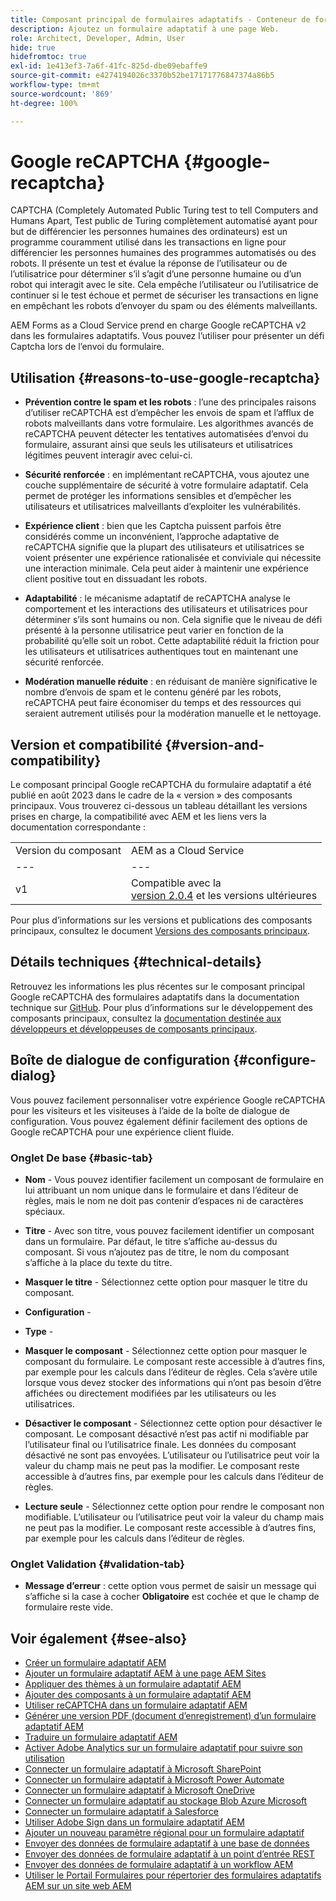 ```yaml
---
title: Composant principal de formulaires adaptatifs - Conteneur de formulaires
description: Ajoutez un formulaire adaptatif à une page Web.
role: Architect, Developer, Admin, User
hide: true
hidefromtoc: true
exl-id: 1e413ef3-7a6f-41fc-825d-dbe09ebaffe9
source-git-commit: e4274194026c3370b52be17171776847374a86b5
workflow-type: tm+mt
source-wordcount: '869'
ht-degree: 100%

---
```


# Google reCAPTCHA {#google-recaptcha}

CAPTCHA (Completely Automated Public Turing test to tell Computers and Humans Apart, Test public de Turing complètement automatisé ayant pour but de différencier les personnes humaines des ordinateurs) est un programme couramment utilisé dans les transactions en ligne pour différencier les personnes humaines des programmes automatisés ou des robots. Il présente un test et évalue la réponse de l’utilisateur ou de l’utilisatrice pour déterminer s’il s’agit d’une personne humaine ou d’un robot qui interagit avec le site. Cela empêche l’utilisateur ou l’utilisatrice de continuer si le test échoue et permet de sécuriser les transactions en ligne en empêchant les robots d’envoyer du spam ou des éléments malveillants.

AEM Forms as a Cloud Service prend en charge Google reCAPTCHA v2 dans les formulaires adaptatifs. Vous pouvez l’utiliser pour présenter un défi Captcha lors de l’envoi du formulaire.

## Utilisation {#reasons-to-use-google-recaptcha}

- **Prévention contre le spam et les robots** : l’une des principales raisons d’utiliser reCAPTCHA est d’empêcher les envois de spam et l’afflux de robots malveillants dans votre formulaire. Les algorithmes avancés de reCAPTCHA peuvent détecter les tentatives automatisées d’envoi du formulaire, assurant ainsi que seuls les utilisateurs et utilisatrices légitimes peuvent interagir avec celui-ci.

- **Sécurité renforcée** : en implémentant reCAPTCHA, vous ajoutez une couche supplémentaire de sécurité à votre formulaire adaptatif. Cela permet de protéger les informations sensibles et d’empêcher les utilisateurs et utilisatrices malveillants d’exploiter les vulnérabilités.

- **Expérience client** : bien que les Captcha puissent parfois être considérés comme un inconvénient, l’approche adaptative de reCAPTCHA signifie que la plupart des utilisateurs et utilisatrices se voient présenter une expérience rationalisée et conviviale qui nécessite une interaction minimale. Cela peut aider à maintenir une expérience client positive tout en dissuadant les robots.

- **Adaptabilité** : le mécanisme adaptatif de reCAPTCHA analyse le comportement et les interactions des utilisateurs et utilisatrices pour déterminer s’ils sont humains ou non. Cela signifie que le niveau de défi présenté à la personne utilisatrice peut varier en fonction de la probabilité qu’elle soit un robot. Cette adaptabilité réduit la friction pour les utilisateurs et utilisatrices authentiques tout en maintenant une sécurité renforcée.

- **Modération manuelle réduite** : en réduisant de manière significative le nombre d’envois de spam et le contenu généré par les robots, reCAPTCHA peut faire économiser du temps et des ressources qui seraient autrement utilisés pour la modération manuelle et le nettoyage.

## Version et compatibilité {#version-and-compatibility}

Le composant principal Google reCAPTCHA du formulaire adaptatif a été publié en août 2023 dans le cadre de la « version » des composants principaux. Vous trouverez ci-dessous un tableau détaillant les versions prises en charge, la compatibilité avec AEM et les liens vers la documentation correspondante :

|  |  |
|---|---|
| Version du composant | AEM as a Cloud Service |
| --- | --- |
| v1 | Compatible avec la <br>[version 2.0.4](/help/versions.md) et les versions ultérieures | Compatible | Compatible |

Pour plus d’informations sur les versions et publications des composants principaux, consultez le document [Versions des composants principaux](/help/versions.md).

## Détails techniques {#technical-details}

Retrouvez les informations les plus récentes sur le composant principal Google reCAPTCHA des formulaires adaptatifs dans la documentation technique sur [GitHub](https://github.com/adobe/aem-core-forms-components/tree/master/ui.af.apps/src/main/content/jcr_root/apps/core/fd/components/form/recaptcha/v1/recaptcha). Pour plus d’informations sur le développement des composants principaux, consultez la [documentation destinée aux développeurs et développeuses de composants principaux](/help/developing/overview.md).

## Boîte de dialogue de configuration {#configure-dialog}

Vous pouvez facilement personnaliser votre expérience Google reCAPTCHA pour les visiteurs et les visiteuses à l’aide de la boîte de dialogue de configuration. Vous pouvez également définir facilement des options de Google reCAPTCHA pour une expérience client fluide.

### Onglet De base {#basic-tab}

- **Nom** - Vous pouvez identifier facilement un composant de formulaire en lui attribuant un nom unique dans le formulaire et dans l’éditeur de règles, mais le nom ne doit pas contenir d’espaces ni de caractères spéciaux.

- **Titre** - Avec son titre, vous pouvez facilement identifier un composant dans un formulaire. Par défaut, le titre s’affiche au-dessus du composant. Si vous n’ajoutez pas de titre, le nom du composant s’affiche à la place du texte du titre.

- **Masquer le titre** - Sélectionnez cette option pour masquer le titre du composant.

- **Configuration** -

- **Type** -

- **Masquer le composant** - Sélectionnez cette option pour masquer le composant du formulaire. Le composant reste accessible à d’autres fins, par exemple pour les calculs dans l’éditeur de règles. Cela s’avère utile lorsque vous devez stocker des informations qui n’ont pas besoin d’être affichées ou directement modifiées par les utilisateurs ou les utilisatrices.

- **Désactiver le composant** - Sélectionnez cette option pour désactiver le composant. Le composant désactivé n’est pas actif ni modifiable par l’utilisateur final ou l’utilisatrice finale. Les données du composant désactivé ne sont pas envoyées. L’utilisateur ou l’utilisatrice peut voir la valeur du champ mais ne peut pas la modifier. Le composant reste accessible à d’autres fins, par exemple pour les calculs dans l’éditeur de règles.

- **Lecture seule** - Sélectionnez cette option pour rendre le composant non modifiable. L’utilisateur ou l’utilisatrice peut voir la valeur du champ mais ne peut pas la modifier. Le composant reste accessible à d’autres fins, par exemple pour les calculs dans l’éditeur de règles.

### Onglet Validation {#validation-tab}

- **Message d’erreur** : cette option vous permet de saisir un message qui s’affiche si la case à cocher **Obligatoire** est cochée et que le champ de formulaire reste vide.

## Voir également {#see-also}

- [Créer un formulaire adaptatif AEM](https://experienceleague.adobe.com/docs/experience-manager-cloud-service/content/forms/adaptive-forms-authoring/authoring-adaptive-forms-core-components/create-an-adaptive-form-on-forms-cs/creating-adaptive-form-core-components.html?lang=fr)
- [Ajouter un formulaire adaptatif AEM à une page AEM Sites](https://experienceleague.adobe.com/docs/experience-manager-cloud-service/content/forms/adaptive-forms-authoring/create-or-add-an-adaptive-form-to-aem-sites-page.html?lang=fr)
- [Appliquer des thèmes à un formulaire adaptatif AEM](https://experienceleague.adobe.com/docs/experience-manager-cloud-service/content/forms/adaptive-forms-authoring/authoring-adaptive-forms-core-components/create-an-adaptive-form-on-forms-cs/using-themes-in-core-components.html?lang=fr)
- [Ajouter des composants à un formulaire adaptatif AEM](/help/adaptive-forms/introduction.md#adaptive-forms-core-components-components)
- [Utiliser reCAPTCHA dans un formulaire adaptatif AEM](https://experienceleague.adobe.com/docs/experience-manager-cloud-service/content/forms/adaptive-forms-authoring/authoring-adaptive-forms-foundation-components/add-components-to-an-adaptive-form/captcha-adaptive-forms.html?lang=fr)
- [Générer une version PDF (document d’enregistrement) d’un formulaire adaptatif AEM](https://experienceleague.adobe.com/docs/experience-manager-cloud-service/content/forms/adaptive-forms-authoring/authoring-adaptive-forms-core-components/create-an-adaptive-form-on-forms-cs/generate-document-of-record-core-components.html?lang=fr)
- [Traduire un formulaire adaptatif AEM](https://experienceleague.adobe.com/docs/experience-manager-cloud-service/content/forms/adaptive-forms-authoring/authoring-adaptive-forms-core-components/create-an-adaptive-form-on-forms-cs/using-aem-translation-workflow-to-localize-adaptive-forms-core-components.html?lang=fr)
- [Activer Adobe Analytics sur un formulaire adaptatif pour suivre son utilisation](https://experienceleague.adobe.com/docs/experience-manager-cloud-service/content/forms/integrate/services/enable-adobe-analytics-adaptive-form-using-experience-cloud-setup-automation.html?lang=fr)
- [Connecter un formulaire adaptatif à Microsoft SharePoint](https://experienceleague.adobe.com/docs/experience-manager-cloud-service/content/forms/adaptive-forms-authoring/authoring-adaptive-forms-core-components/create-an-adaptive-form-on-forms-cs/configure-submit-actions-core-components.html?lang=fr#create-sharepoint-configuration)
- [Connecter un formulaire adaptatif à Microsoft Power Automate](https://experienceleague.adobe.com/docs/experience-manager-cloud-service/content/forms/adaptive-forms-authoring/authoring-adaptive-forms-core-components/create-an-adaptive-form-on-forms-cs/configure-submit-actions-core-components.html?lang=fr#microsoft-power-automate)
- [Connecter un formulaire adaptatif à Microsoft OneDrive](https://experienceleague.adobe.com/docs/experience-manager-cloud-service/content/forms/adaptive-forms-authoring/authoring-adaptive-forms-core-components/create-an-adaptive-form-on-forms-cs/configure-submit-actions-core-components.html?lang=fr#submit-to-onedrive)
- [Connecter un formulaire adaptatif au stockage Blob Azure Microsoft](https://experienceleague.adobe.com/docs/experience-manager-cloud-service/content/forms/adaptive-forms-authoring/authoring-adaptive-forms-core-components/create-an-adaptive-form-on-forms-cs/configure-submit-actions-core-components.html?lang=fr#submit-to-azure-blob-storage)
- [Connecter un formulaire adaptatif à Salesforce](https://experienceleague.adobe.com/docs/experience-manager-cloud-service/content/forms/integrate/use-form-data-model/oauth2-client-credentials-flow-for-server-to-server-integration.html?lang=fr)
- [Utiliser Adobe Sign dans un formulaire adaptatif AEM](https://experienceleague.adobe.com/docs/experience-manager-cloud-service/content/forms/adaptive-forms-authoring/authoring-adaptive-forms-foundation-components/use-adobe-sign/working-with-adobe-sign.html?lang=fr)
- [Ajouter un nouveau paramètre régional pour un formulaire adaptatif](https://experienceleague.adobe.com/docs/experience-manager-cloud-service/content/forms/adaptive-forms-authoring/authoring-adaptive-forms-core-components/create-an-adaptive-form-on-forms-cs/supporting-new-language-localization-core-components.html?lang=fr)
- [Envoyer des données de formulaire adaptatif à une base de données](https://experienceleague.adobe.com/docs/experience-manager-cloud-service/content/forms/integrate/use-form-data-model/data-integration.html?lang=fr)
- [Envoyer des données de formulaire adaptatif à un point d’entrée REST](https://experienceleague.adobe.com/docs/experience-manager-cloud-service/content/forms/adaptive-forms-authoring/authoring-adaptive-forms-core-components/create-an-adaptive-form-on-forms-cs/configure-submit-actions-core-components.html?lang=fr#submit-to-rest-endpoint)
- [Envoyer des données de formulaire adaptatif à un workflow AEM](https://experienceleague.adobe.com/docs/experience-manager-cloud-service/content/forms/adaptive-forms-authoring/authoring-adaptive-forms-core-components/create-an-adaptive-form-on-forms-cs/configure-submit-actions-core-components.html?lang=fr#invoke-an-aem-workflow)
- [Utiliser le Portail Formulaires pour répertorier des formulaires adaptatifs AEM sur un site web AEM](https://experienceleague.adobe.com/docs/experience-manager-cloud-service/content/forms/adaptive-forms-authoring/authoring-adaptive-forms-foundation-components/configure-forms-portal.html?lang=fr)

